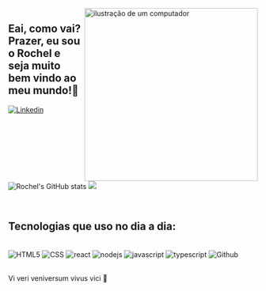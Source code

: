 <img src="https://raw.githubusercontent.com/MicaelliMedeiros/micaellimedeiros/master/image/computer-illustration.png" alt="ilustração de um computador" min-width="350px" max-width="350px" width="350px" align="right" >

 ## Eai, como vai? Prazer, eu sou o Rochel e seja muito bem vindo ao meu mundo!👋

<div style="display: inline_block">
 
[![Linkedin](https://img.shields.io/badge/LinkedIn-0077B5?style=for-the-badge&logo=linkedin&logoColor=white)](https://www.linkedin.com/in/rochelrodriguesc/)

![Rochel's GitHub stats](https://github-readme-stats.vercel.app/api?username=rochelrrc&show_icons=true&theme=radical) [![](https://github-readme-stats-eight-theta.vercel.app/api/top-langs/?username=Rochelrrc&layout=compact&langs_count=8&theme=radical)](https://github.com/Rochelrrc/Rochelrrc)
</div><br/>

## Tecnologias que uso no dia a dia:
<div style="display: inline_block"><br/>
 <img align="center" alt="HTML5" src="https://img.shields.io/badge/HTML5-E34F26?style=for-the-badge&logo=html5&logoColor=white"/>
 <img align="center" alt="CSS" src="https://img.shields.io/badge/CSS3-1572B6?style=for-the-badge&logo=css3&logoColor=white"/>
 <img align="center" alt="react" src="https://img.shields.io/badge/React-20232A?style=for-the-badge&logo=react&logoColor=61DAFB"/>
 <img align="center" alt="nodejs" src="https://img.shields.io/badge/Node.js-43853D?style=for-the-badge&logo=node.js&logoColor=white"/>
 <img align="center" alt="javascript" src="https://img.shields.io/badge/JavaScript-F7DF1E?style=for-the-badge&logo=javascript&logoColor=black"/>
 <img align="center" alt="typescript" src="https://img.shields.io/badge/TypeScript-007ACC?style=for-the-badge&logo=typescript&logoColor=white"/>
 <img align="center" alt="Github" src="https://img.shields.io/badge/git-%23F05033.svg?style=for-the-badge&logo=git&logoColor=white"/>
 </div><br/>

Vi veri veniversum vivus vici 🧠
